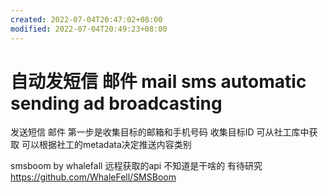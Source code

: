 ```yaml
---
created: 2022-07-04T20:47:02+08:00
modified: 2022-07-04T20:49:23+08:00
---
```


# 自动发短信 邮件 mail sms automatic sending ad broadcasting

发送短信 邮件 第一步是收集目标的邮箱和手机号码 收集目标ID 可从社工库中获取 可以根据社工的metadata决定推送内容类别

smsboom by whalefall 远程获取的api 不知道是干啥的 有待研究
https://github.com/WhaleFell/SMSBoom

